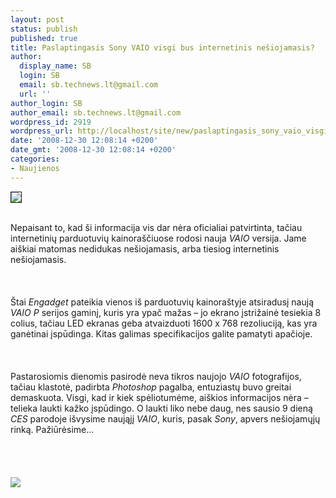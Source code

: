 ```yaml
---
layout: post
status: publish
published: true
title: Paslaptingasis Sony VAIO visgi bus internetinis nešiojamasis?
author:
  display_name: SB
  login: SB
  email: sb.technews.lt@gmail.com
  url: ''
author_login: SB
author_email: sb.technews.lt@gmail.com
wordpress_id: 2919
wordpress_url: http://localhost/site/new/paslaptingasis_sony_vaio_visgi_bus_internetinis_nesiojamasis_/
date: '2008-12-30 12:08:14 +0200'
date_gmt: '2008-12-30 12:08:14 +0200'
categories:
- Naujienos
---
```

<div class="imgright"><img src="http://tbn3.google.com/images?q=tbn:r-RDk7Eo1dCJjM:http://media.bestofmicro.com/vaio-logo,U-T-1109-3.jpg" border="1"></div>
<p><br>Nepaisant to, kad ši informacija vis dar nėra oficialiai patvirtinta, tačiau internetinių parduotuvių kainoraščiuose rodosi nauja <i>VAIO</i> versija. Jame aiškiai matomas nedidukas nešiojamasis, arba tiesiog internetinis nešiojamasis.<br />
<br><br />
<br>Štai <i>Engadget</i> pateikia vienos iš parduotuvių kainoraštyje atsiradusį naują <i>VAIO P</i> serijos gaminį, kuris yra ypač mažas – jo ekrano įstrižainė tesiekia 8 colius, tačiau LED ekranas geba atvaizduoti 1600 x 768 rezoliuciją, kas yra ganėtinai įspūdinga. Kitas galimas specifikacijos galite pamatyti apačioje.<br />
<br><br />
<br>Pastarosiomis dienomis pasirodė neva tikros naujojo <i>VAIO</i> fotografijos, tačiau klastotė, padirbta <i>Photoshop</i> pagalba, entuziastų buvo greitai demaskuota. Visgi, kad ir kiek spėliotumėme, aiškios informacijos nėra – telieka laukti kažko įspūdingo. O laukti liko nebe daug, nes sausio 9 dieną <i>CES</i> parodoje išvysime naująjį <i>VAIO</i>, kuris, pasak <i>Sony</i>, apvers nešiojamųjų rinką. Pažiūrėsime...<br />
<br><br />
<br><br><img src="http://www.technews.lt/upl/Failai/p-series.jpg"><br><br />
<br><br />
<br><br />
<br></p>
